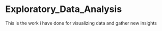 # Exploratory_Data_Analysis
This is the work i have done for visualizing data and gather new insights
